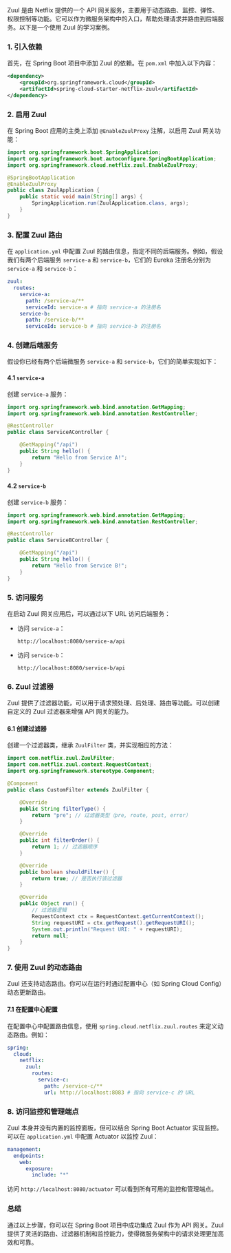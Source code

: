 Zuul 是由 Netflix 提供的一个 API 网关服务，主要用于动态路由、监控、弹性、权限控制等功能。它可以作为微服务架构中的入口，帮助处理请求并路由到后端服务。以下是一个使用 Zuul 的学习案例。

### 1. 引入依赖

首先，在 Spring Boot 项目中添加 Zuul 的依赖。在 `pom.xml` 中加入以下内容：

```xml
<dependency>
    <groupId>org.springframework.cloud</groupId>
    <artifactId>spring-cloud-starter-netflix-zuul</artifactId>
</dependency>
```

### 2. 启用 Zuul

在 Spring Boot 应用的主类上添加 `@EnableZuulProxy` 注解，以启用 Zuul 网关功能：

```java
import org.springframework.boot.SpringApplication;
import org.springframework.boot.autoconfigure.SpringBootApplication;
import org.springframework.cloud.netflix.zuul.EnableZuulProxy;

@SpringBootApplication
@EnableZuulProxy
public class ZuulApplication {
    public static void main(String[] args) {
        SpringApplication.run(ZuulApplication.class, args);
    }
}
```

### 3. 配置 Zuul 路由

在 `application.yml` 中配置 Zuul 的路由信息，指定不同的后端服务。例如，假设我们有两个后端服务 `service-a` 和 `service-b`，它们的 Eureka 注册名分别为 `service-a` 和 `service-b`：

```yaml
zuul:
  routes:
    service-a:
      path: /service-a/**
      serviceId: service-a # 指向 service-a 的注册名
    service-b:
      path: /service-b/**
      serviceId: service-b # 指向 service-b 的注册名
```

### 4. 创建后端服务

假设你已经有两个后端微服务 `service-a` 和 `service-b`，它们的简单实现如下：

#### 4.1 `service-a`

创建 `service-a` 服务：

```java
import org.springframework.web.bind.annotation.GetMapping;
import org.springframework.web.bind.annotation.RestController;

@RestController
public class ServiceAController {

    @GetMapping("/api")
    public String hello() {
        return "Hello from Service A!";
    }
}
```

#### 4.2 `service-b`

创建 `service-b` 服务：

```java
import org.springframework.web.bind.annotation.GetMapping;
import org.springframework.web.bind.annotation.RestController;

@RestController
public class ServiceBController {

    @GetMapping("/api")
    public String hello() {
        return "Hello from Service B!";
    }
}
```

### 5. 访问服务

在启动 Zuul 网关应用后，可以通过以下 URL 访问后端服务：

- 访问 `service-a`：
  ```
  http://localhost:8080/service-a/api
  ```

- 访问 `service-b`：
  ```
  http://localhost:8080/service-b/api
  ```

### 6. Zuul 过滤器

Zuul 提供了过滤器功能，可以用于请求预处理、后处理、路由等功能。可以创建自定义的 Zuul 过滤器来增强 API 网关的能力。

#### 6.1 创建过滤器

创建一个过滤器类，继承 `ZuulFilter` 类，并实现相应的方法：

```java
import com.netflix.zuul.ZuulFilter;
import com.netflix.zuul.context.RequestContext;
import org.springframework.stereotype.Component;

@Component
public class CustomFilter extends ZuulFilter {

    @Override
    public String filterType() {
        return "pre"; // 过滤器类型（pre, route, post, error）
    }

    @Override
    public int filterOrder() {
        return 1; // 过滤器顺序
    }

    @Override
    public boolean shouldFilter() {
        return true; // 是否执行该过滤器
    }

    @Override
    public Object run() {
        // 过滤器逻辑
        RequestContext ctx = RequestContext.getCurrentContext();
        String requestURI = ctx.getRequest().getRequestURI();
        System.out.println("Request URI: " + requestURI);
        return null;
    }
}
```

### 7. 使用 Zuul 的动态路由

Zuul 还支持动态路由。你可以在运行时通过配置中心（如 Spring Cloud Config）动态更新路由。

#### 7.1 在配置中心配置

在配置中心中配置路由信息，使用 `spring.cloud.netflix.zuul.routes` 来定义动态路由。例如：

```yaml
spring:
  cloud:
    netflix:
      zuul:
        routes:
          service-c:
            path: /service-c/**
            url: http://localhost:8083 # 指向 service-c 的 URL
```

### 8. 访问监控和管理端点

Zuul 本身并没有内置的监控面板，但可以结合 Spring Boot Actuator 实现监控。可以在 `application.yml` 中配置 Actuator 以监控 Zuul：

```yaml
management:
  endpoints:
    web:
      exposure:
        include: "*"
```

访问 `http://localhost:8080/actuator` 可以看到所有可用的监控和管理端点。

### 总结

通过以上步骤，你可以在 Spring Boot 项目中成功集成 Zuul 作为 API 网关。Zuul 提供了灵活的路由、过滤器机制和监控能力，使得微服务架构中的请求处理更加高效和可靠。
